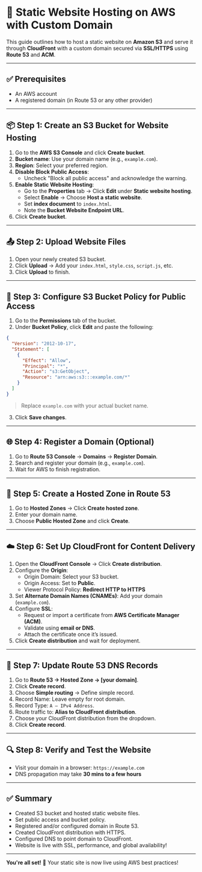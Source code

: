 # 🚀 Static Website Hosting on AWS with Custom Domain

This guide outlines how to host a static website on **Amazon S3** and serve it through **CloudFront** with a custom domain secured via **SSL/HTTPS** using **Route 53** and **ACM**.

---

## ✅ Prerequisites

- An AWS account
- A registered domain (in Route 53 or any other provider)

---

## 📦 Step 1: Create an S3 Bucket for Website Hosting

1. Go to the **AWS S3 Console** and click **Create bucket**.
2. **Bucket name**: Use your domain name (e.g., `example.com`).
3. **Region**: Select your preferred region.
4. **Disable Block Public Access**:
   - Uncheck "Block all public access" and acknowledge the warning.
5. **Enable Static Website Hosting**:
   - Go to the **Properties** tab → Click **Edit** under **Static website hosting**.
   - Select **Enable** → Choose **Host a static website**.
   - Set **index document** to `index.html`.
   - Note the **Bucket Website Endpoint URL**.
6. Click **Create bucket**.

---

## 📤 Step 2: Upload Website Files

1. Open your newly created S3 bucket.
2. Click **Upload** → Add your `index.html`, `style.css`, `script.js`, etc.
3. Click **Upload** to finish.

---

## 🔐 Step 3: Configure S3 Bucket Policy for Public Access

1. Go to the **Permissions** tab of the bucket.
2. Under **Bucket Policy**, click **Edit** and paste the following:

```json
{
  "Version": "2012-10-17",
  "Statement": [
    {
      "Effect": "Allow",
      "Principal": "*",
      "Action": "s3:GetObject",
      "Resource": "arn:aws:s3:::example.com/*"
    }
  ]
}
```

> Replace `example.com` with your actual bucket name.

3. Click **Save changes**.

---

## 🌐 Step 4: Register a Domain (Optional)

1. Go to **Route 53 Console** → **Domains** → **Register Domain**.
2. Search and register your domain (e.g., `example.com`).
3. Wait for AWS to finish registration.

---

## 🧭 Step 5: Create a Hosted Zone in Route 53

1. Go to **Hosted Zones** → Click **Create hosted zone**.
2. Enter your domain name.
3. Choose **Public Hosted Zone** and click **Create**.

---

## ☁️ Step 6: Set Up CloudFront for Content Delivery

1. Open the **CloudFront Console** → Click **Create distribution**.
2. Configure the **Origin**:
   - Origin Domain: Select your S3 bucket.
   - Origin Access: Set to **Public**.
   - Viewer Protocol Policy: **Redirect HTTP to HTTPS**
3. Set **Alternate Domain Names (CNAMEs)**: Add your domain (`example.com`).
4. Configure **SSL**:
   - Request or import a certificate from **AWS Certificate Manager (ACM)**.
   - Validate using **email or DNS**.
   - Attach the certificate once it’s issued.
5. Click **Create distribution** and wait for deployment.

---

## 🧾 Step 7: Update Route 53 DNS Records

1. Go to **Route 53 → Hosted Zone → [your domain]**.
2. Click **Create record**.
3. Choose **Simple routing** → Define simple record.
4. Record Name: Leave empty for root domain.
5. Record Type: `A – IPv4 Address`.
6. Route traffic to: **Alias to CloudFront distribution**.
7. Choose your CloudFront distribution from the dropdown.
8. Click **Create record**.

---

## 🔍 Step 8: Verify and Test the Website

- Visit your domain in a browser: `https://example.com`
- DNS propagation may take **30 mins to a few hours**

---

## ✅ Summary

- Created S3 bucket and hosted static website files.
- Set public access and bucket policy.
- Registered and/or configured domain in Route 53.
- Created CloudFront distribution with HTTPS.
- Configured DNS to point domain to CloudFront.
- Website is live with SSL, performance, and global availability!

---

**You're all set!** 🎉 Your static site is now live using AWS best practices!
